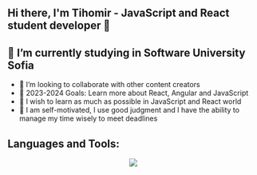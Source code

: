 ## Hi there, I'm Tihomir - JavaScript and React student developer 👋

## 🌱 I’m currently studying in Software University Sofia

- 👯 I’m looking to collaborate with other content creators
- 🥅 2023-2024 Goals: Learn more about React, Angular and JavaScript
- 📜 I wish to learn as much as possible in JavaScript and React world
- 🚀 I am self-motivated, I use good judgment and I have the ability to manage my time wisely to meet deadlines

## Languages and Tools:

<p align="center">
  <a href="https://skillicons.dev">
    <img src="https://skillicons.dev/icons?i=js,react,css,git" />
  </a>
</p>
